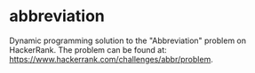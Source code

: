 # abbreviation
Dynamic programming solution to the "Abbreviation" problem on HackerRank. The problem can be found at: https://www.hackerrank.com/challenges/abbr/problem.
